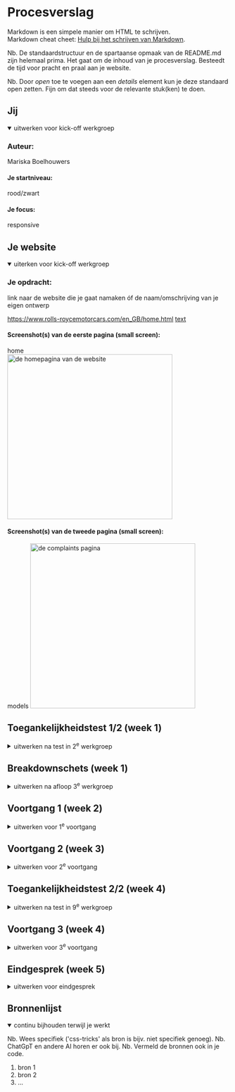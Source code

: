# Procesverslag
Markdown is een simpele manier om HTML te schrijven.  
Markdown cheat cheet: [Hulp bij het schrijven van Markdown](https://github.com/adam-p/markdown-here/wiki/Markdown-Cheatsheet).

Nb. De standaardstructuur en de spartaanse opmaak van de README.md zijn helemaal prima. Het gaat om de inhoud van je procesverslag. Besteedt de tijd voor pracht en praal aan je website.

Nb. Door *open* toe te voegen aan een *details* element kun je deze standaard open zetten. Fijn om dat steeds voor de relevante stuk(ken) te doen.





## Jij

<details open>
  <summary>uitwerken voor kick-off werkgroep</summary>

  ### Auteur:
  Mariska Boelhouwers

  #### Je startniveau:
  rood/zwart 

  #### Je focus:
  responsive
 
</details>





## Je website

<details open>
  <summary>uiterken voor kick-off werkgroep</summary>

  ### Je opdracht:
  link naar de website die je gaat namaken óf de naam/omschrijving van je eigen ontwerp

  https://www.rolls-roycemotorcars.com/en_GB/home.html
[text](https://www.rolls-roycemotorcars.com/content/dam/rrmc/marketUK/rollsroycemotorcars_com/6-11-complaints-procedure/page-properties/rrmc-complaints-procedures-hero-m.jpg/jcr%3Acontent/renditions/original)
  #### Screenshot(s) van de eerste pagina (small screen): 
  home  
  <img src="readme-images/home.png" width="375px" alt="de homepagina van de website">

  #### Screenshot(s) van de tweede pagina (small screen):
  models 
  <img src="readme-images/complaints.png" width="375px" alt="de complaints pagina">
 
</details>



## Toegankelijkheidstest 1/2 (week 1)

<details>
  <summary>uitwerken na test in 2<sup>e</sup> werkgroep</summary>

  ### Bevindingen
  Lijst met je bevindingen die in de test naar voren kwamen:
  1. het was best ingewikkeld om een screenreader te gebruiken. zeker omdat ik het nog nooit gebruikt had

  2. de screenreaader las als een van de eerste dingen de links uit de footer voor en de website scrolde niet mee naar aar op de site deze stonden.

  3. er is wel een visuele aanduiding voor de focus maar de website scrolt vaak niet automatisch door naar waar op de website de focus ligt dus

  4. de website houd ook geen rekening met de voorkeuren van de gebruiker. er is bijvoorbeeld geen verandering te zien al kies je darkmode of lightmode ook is er niks gedaan voor reduced motion zoals minder animaties of geen achtergrond videos

  5. 
</details>



## Breakdownschets (week 1)

<details>
  <summary>uitwerken na afloop 3<sup>e</sup> werkgroep</summary>

  ### de hele pagina: 
  <img src="readme-images/dummy-plaatje.jpg" width="375px" alt="breakdown van de hele pagina">

  ### dynamisch deel (bijv menu): 
  <img src="readme-images/dummy-plaatje.jpg" width="375px" alt="breakdown van een dynamisch deel">

  ### wellicht nog een dynamisch deel (bijv filter): 
  <img src="readme-images/dummy-plaatje.jpg" width="375px" alt="breakdown van nog een dynamisch deel">

</details>





## Voortgang 1 (week 2)

<details>
  <summary>uitwerken voor 1<sup>e</sup> voortgang</summary>

  ### Stand van zaken
  ik heb al een redelijk goed begin gemaakt voor mijn eerste pagina door de html te schrijven en alvast een beetje css toe te passen 


  ### Verslag van meeting
  hier na afloop snel de uitkomsten van de meeting vastleggen

  ik ben goed onderweg
  had tot nu toe niet echt vragen

</details>





## Voortgang 2 (week 3)

<details>
  <summary>uitwerken voor 2<sup>e</sup> voortgang</summary>

  ### Stand van zaken
  het schrijven van de code gaat prima maar ik heb wat moeite met het kiezen van een 2e pagina



  ### Verslag van meeting
  hier na afloop snel de uitkomsten van de meeting vastleggen

  -ik mag niet de 2e laag van het hamburgermenu kiezen als 2e pagina
  

</details>





## Toegankelijkheidstest 2/2 (week 4)

<details>
  <summary>uitwerken na test in 9<sup>e</sup> werkgroep</summary>

  ### Bevindingen
  Lijst met je bevindingen die in de test naar voren kwamen (geef ook aan wat er verbeterd is):

</details>





## Voortgang 3 (week 4)

<details>
  <summary>uitwerken voor 3<sup>e</sup> voortgang</summary>

  ### Stand van zaken
  ik heb wat problemen met het maken vn een custom curser verder gaat het wel oke


  ### Verslag van meeting
  hier na afloop snel de uitkomsten van de meeting vastleggen

  -heb wat ideeen voor de cursor
  -ik loop mischien een beetje achter

</details>





## Eindgesprek (week 5)

<details>
  <summary>uitwerken voor eindgesprek</summary>

  ### Je uitkomst - karakteristiek screenshots:
  <img src="readme-images/dummy-plaatje.jpg" width="375px" alt="uitomst opdracht 1">


  ### Dit ging goed/Heb ik geleerd: 
  Korte omschrijving met plaatjes

  <img src="readme-images/dummy-plaatje.jpg" width="375px" alt="top">


  ### Dit was lastig/Is niet gelukt:
  Korte omschrijving met plaatjes

  <img src="readme-images/dummy-plaatje.jpg" width="375px" alt="bummer">
</details>





## Bronnenlijst

<details open>
  <summary>continu bijhouden terwijl je werkt</summary>

  Nb. Wees specifiek ('css-tricks' als bron is bijv. niet specifiek genoeg). 
  Nb. ChatGpT en andere AI horen er ook bij.
  Nb. Vermeld de bronnen ook in je code.

  1. bron 1
  2. bron 2
  3. ...

</details>